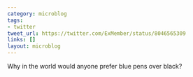 ```yaml
---
category: microblog
tags:
- twitter
tweet_url: https://twitter.com/ExMember/status/8046565309
links: []
layout: microblog
---
```

Why in the world would anyone prefer blue pens over black?
